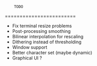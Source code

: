 		TODO
========================
* Fix terminal resize problems
* Post-processing smoothing
* Bilinear interpolation for rescaling
* Dithering instead of thresholding
* Window support
* Better character set (maybe dynamic)
* Graphical UI ?